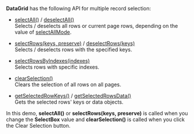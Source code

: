 **DataGrid** has the following API for multiple record selection:

* [selectAll()](/Documentation/ApiReference/UI_Components/dxDataGrid/Methods/#selectAll) / [deselectAll()](/Documentation/ApiReference/UI_Components/dxDataGrid/Methods/#deselectAll)       
Selects / deselects all rows or current page rows, depending on the value of [selectAllMode](/Documentation/ApiReference/UI_Components/dxDataGrid/Configuration/selection/#selectAllMode).

* [selectRows(keys, preserve)](/Documentation/ApiReference/UI_Components/dxDataGrid/Methods/#selectRowskeys_preserve) / [deselectRows(keys)](/Documentation/ApiReference/UI_Components/dxDataGrid/Methods/#deselectRowskeys)       
Selects / deselects rows with the specified keys.

* [selectRowsByIndexes(indexes)](/Documentation/ApiReference/UI_Components/dxDataGrid/Methods/#selectRowsByIndexesindexes)       
Selects rows with specific indexes.

* [clearSelection()](/Documentation/ApiReference/UI_Components/dxDataGrid/Methods/#clearSelection)       
Clears the selection of all rows on all pages.

* [getSelectedRowKeys()](/Documentation/ApiReference/UI_Components/dxDataGrid/Methods/#getSelectedRowKeys) / [getSelectedRowsData()](/Documentation/ApiReference/UI_Components/dxDataGrid/Methods/#getSelectedRowsData)       
Gets the selected rows' keys or data objects.

In this demo, **selectAll()** or **selectRows(keys, preserve)** is called when you change the **SelectBox** value and **clearSelection()** is called when you click the Clear Selection button.